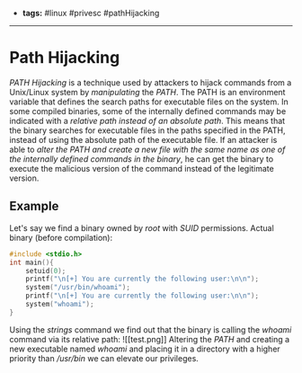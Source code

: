 - **tags:** #linux #privesc #pathHijacking
- -----------
# Path Hijacking
*PATH Hijacking* is a technique used by attackers to hijack commands from a Unix/Linux system by *manipulating* the *PATH*. The PATH is an environment variable that defines the search paths for executable files on the system. In some compiled binaries, some of the internally defined commands may be indicated with a *relative path instead of an absolute path*. This means that the binary searches for executable files in the paths specified in the PATH, instead of using the absolute path of the executable file. If an attacker is able to *alter the PATH and create a new file with the same name as one of the internally defined commands in the binary*, he can get the binary to execute the malicious version of the command instead of the legitimate version.
## Example
Let's say we find a binary owned by *root* with *SUID* permissions.
Actual binary (before compilation):
```C
#include <stdio.h>
int main(){
	setuid(0);
	printf("\n[+] You are currently the following user:\n\n");
	system("/usr/bin/whoami");
	printf("\n[+] You are currently the following user:\n\n");
	system("whoami");
}

```
Using the *strings* command we find out that the binary is calling the *whoami* command via its relative path:
![[test.png]]
Altering the *PATH* and creating a new executable named *whoami* and placing it in a directory with a higher priority than */usr/bin* we can elevate our privileges.
